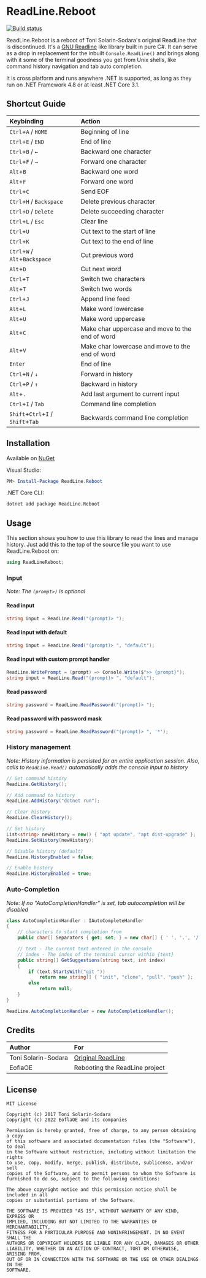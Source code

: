 # ReadLine.Reboot

[![Build status](https://ci.appveyor.com/api/projects/status/twc6ovqb6cc8s184?svg=true)](https://ci.appveyor.com/project/EoflaOE/readline-reboot)

ReadLine.Reboot is a reboot of Toni Solarin-Sodara's original ReadLine that is discontinued. It's a [GNU Readline](https://en.wikipedia.org/wiki/GNU_Readline) like library built in pure C#. It can serve as a drop in replacement for the inbuilt `Console.ReadLine()` and brings along with it some of the terminal goodness you get from Unix shells, like command history navigation and tab auto completion.

It is cross platform and runs anywhere .NET is supported, as long as they run on .NET Framework 4.8 or at least .NET Core 3.1.

## Shortcut Guide

| Keybinding                         | Action                                          |
|:-----------------------------------|:------------------------------------------------|
| `Ctrl`+`A` / `HOME`                | Beginning of line                               |
| `Ctrl`+`E` / `END`                 | End of line                                     |
| `Ctrl`+`B` / `←`                   | Backward one character                          |
| `Ctrl`+`F` / `→`                   | Forward one character                           |
| `Alt`+`B`                          | Backward one word                               |
| `Alt`+`F`                          | Forward one word                                |
| `Ctrl`+`C`                         | Send EOF                                        |
| `Ctrl`+`H` / `Backspace`           | Delete previous character                       |
| `Ctrl`+`D` / `Delete`              | Delete succeeding character                     |
| `Ctrl`+`L` / `Esc`                 | Clear line                                      |
| `Ctrl`+`U`                         | Cut text to the start of line                   |
| `Ctrl`+`K`                         | Cut text to the end of line                     |
| `Ctrl`+`W` / `Alt`+`Backspace`     | Cut previous word                               |
| `Alt`+`D`                          | Cut next word                                   |
| `Ctrl`+`T`                         | Switch two characters                           |
| `Alt`+`T`                          | Switch two words                                |
| `Ctrl`+`J`                         | Append line feed                                |
| `Alt`+`L`                          | Make word lowercase                             |
| `Alt`+`U`                          | Make word uppercase                             |
| `Alt`+`C`                          | Make char uppercase and move to the end of word |
| `Alt`+`V`                          | Make char lowercase and move to the end of word |
| `Enter`                            | End of line                                     |
| `Ctrl`+`N` / `↓`                   | Forward in history                              |
| `Ctrl`+`P` / `↑`                   | Backward in history                             |
| `Alt`+`.`                          | Add last argument to current input              |
| `Ctrl`+`I` / `Tab`                 | Command line completion                         |
| `Shift`+`Ctrl`+`I` / `Shift`+`Tab` | Backwards command line completion               |

## Installation

Available on [NuGet](https://www.nuget.org/packages/ReadLine.Reboot/)

Visual Studio:

```powershell
PM> Install-Package ReadLine.Reboot
```

.NET Core CLI:

```bash
dotnet add package ReadLine.Reboot
```

## Usage

This section shows you how to use this library to read the lines and manage history. Just add this to the top of the source file you want to use ReadLine.Reboot on:

```csharp
using ReadLineReboot;
```

### Input

_Note: The `(prompt>)` is  optional_

#### Read input

```csharp
string input = ReadLine.Read("(prompt)> ");
```

#### Read input with default

```csharp
string input = ReadLine.Read("(prompt)> ", "default");
```

#### Read input with custom prompt handler

```csharp
ReadLine.WritePrompt = (prompt) => Console.Write($">> {prompt}");
string input = ReadLine.Read("(prompt)> ", "default");
```

#### Read password

```csharp
string password = ReadLine.ReadPassword("(prompt)> ");
```

#### Read password with password mask

```csharp
string password = ReadLine.ReadPassword("(prompt)> ", '*');
```

### History management

_Note: History information is persisted for an entire application session. Also, calls to `ReadLine.Read()` automatically adds the console input to history_

```csharp
// Get command history
ReadLine.GetHistory();

// Add command to history
ReadLine.AddHistory("dotnet run");

// Clear history
ReadLine.ClearHistory();

// Set history
List<string> newHistory = new() { "apt update", "apt dist-upgrade" };
ReadLine.SetHistory(newHistory);

// Disable history (default)
ReadLine.HistoryEnabled = false;

// Enable history
ReadLine.HistoryEnabled = true;
```

### Auto-Completion

_Note: If no "AutoCompletionHandler" is set, tab autocompletion will be disabled_

```csharp
class AutoCompletionHandler : IAutoCompleteHandler
{
    // characters to start completion from
    public char[] Separators { get; set; } = new char[] { ' ', '.', '/' };

    // text - The current text entered in the console
    // index - The index of the terminal cursor within {text}
    public string[] GetSuggestions(string text, int index)
    {
        if (text.StartsWith("git "))
            return new string[] { "init", "clone", "pull", "push" };
        else
            return null;
    }
}

ReadLine.AutoCompletionHandler = new AutoCompletionHandler();
```

## Credits

| Author              | For                                                      |
|:--------------------|:---------------------------------------------------------|
| Toni Solarin-Sodara | [Original ReadLine](https://github.com/tonerdo/readline) |
| EoflaOE             | Rebooting the ReadLine project                           |

## License

```
MIT License

Copyright (c) 2017 Toni Solarin-Sodara
Copyright (c) 2022 EoflaOE and its companies

Permission is hereby granted, free of charge, to any person obtaining a copy
of this software and associated documentation files (the "Software"), to deal
in the Software without restriction, including without limitation the rights
to use, copy, modify, merge, publish, distribute, sublicense, and/or sell
copies of the Software, and to permit persons to whom the Software is
furnished to do so, subject to the following conditions:

The above copyright notice and this permission notice shall be included in all
copies or substantial portions of the Software.

THE SOFTWARE IS PROVIDED "AS IS", WITHOUT WARRANTY OF ANY KIND, EXPRESS OR
IMPLIED, INCLUDING BUT NOT LIMITED TO THE WARRANTIES OF MERCHANTABILITY,
FITNESS FOR A PARTICULAR PURPOSE AND NONINFRINGEMENT. IN NO EVENT SHALL THE
AUTHORS OR COPYRIGHT HOLDERS BE LIABLE FOR ANY CLAIM, DAMAGES OR OTHER
LIABILITY, WHETHER IN AN ACTION OF CONTRACT, TORT OR OTHERWISE, ARISING FROM,
OUT OF OR IN CONNECTION WITH THE SOFTWARE OR THE USE OR OTHER DEALINGS IN THE
SOFTWARE.
```
